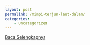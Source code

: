 ```yaml
---
layout: post
permalink: /mimpi-terjun-laut-dalam/
categories:
    - Uncategorized
---
```


[Baca Selengkapnya](/02)